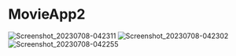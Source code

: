 # MovieApp2
![Screenshot_20230708-042311](https://github.com/Victor-kithinji/MovieApp2/assets/122810077/014a3128-e7f1-41f1-ac49-f40da0a0ddc1)
![Screenshot_20230708-042302](https://github.com/Victor-kithinji/MovieApp2/assets/122810077/ad0bea51-5fc2-4385-861a-fb1720eaf7ba)
![Screenshot_20230708-042255](https://github.com/Victor-kithinji/MovieApp2/assets/122810077/0d2974d3-914a-4f7c-a3d0-0aff27c3eed5)
